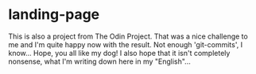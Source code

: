 # landing-page

This is also a project from The Odin Project.
That was a nice challenge to me and I'm quite happy now with the result.
Not enough 'git-commits', I know...
Hope, you all like my dog!
I also hope that it isn't completely nonsense, what I'm writing down here in my "English"...
